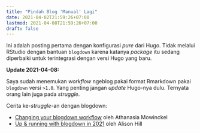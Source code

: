 ```yaml
---
title: "Pindah Blog 'Manual' Lagi"
date: 2021-04-02T21:59:26+07:00
lastmod: 2021-04-08T21:59:26+07:00
draft: false
---
```


Ini adalah posting pertama dengan konfigurasi *pure* dari Hugo. Tidak melalui RStudio dengan bantuan `blogdown` karena katanya *package* itu sedang diperbaiki untuk terintegrasi dengan versi Hugo yang baru. 

**Update 2021-04-08:**

Saya sudah menemukan *workflow* ngeblog pakai format Rmarkdown pakai `blogdown` versi `>1.0`. Yang penting jangan *update* Hugo-nya dulu. Ternyata orang lain juga pada *struggle*.

Cerita ke-*struggle*-an dengan blogdown:

- [Changing your blogdown workflow](https://drmowinckels.io/blog/2020-05-25-changing-you-blogdown-workflow/) oleh Athanasia Mowinckel
- [Up & running with blogdown in 2021](https://alison.rbind.io/post/new-year-new-blogdown/) oleh Alison Hill